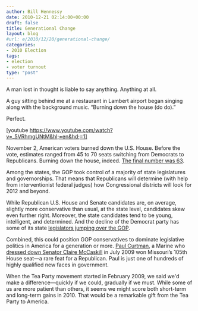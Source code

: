 ```yaml
---
author: Bill Hennessy
date: 2010-12-21 02:14:00+00:00
draft: false
title: Generational Change
layout: blog
#url: e/2010/12/20/generational-change/
categories:
- 2010 Election
tags:
- election
- voter turnout
type: "post"
---
```


A man lost in thought is liable to say anything. Anything at all.

 

A guy sitting behind me at a restaurant in Lambert airport began singing along with the background music. “Burning down the house (do do).”

 

Perfect. 

 

[youtube https://www.youtube.com/watch?v=_5VRhmgUNtM&hl;=en&hd;=1]

 

November 2, American voters burned down the U.S. House. Before the vote, estimates ranged from 45 to 70 seats switching from Democrats to Republicans. Burning down the house, indeed. [The final number was 63](https://www.rollcall.com/news/-201279-1.html).

 

Among the states, the GOP took control of a majority of state legislatures and governorships. That means that Republicans will determine (with help from interventionist federal judges) how Congressional districts will look for 2012 and beyond.

 

While Republican U.S. House and Senate candidates are, on average, slightly more conservative than usual, at the state level, candidates skew even further right. Moreover, the state candidates tend to be young, intelligent, and determined. And the decline of the Democrat party has some of its state [legislators jumping over the GOP](https://www.huffingtonpost.com/2010/11/29/democratic-state-lawmakers-switching-parties_n_789571.html).

 

Combined, this could position GOP conservatives to dominate legislative politics in America for a generation or more. [Paul Curtman](https://www.house.mo.gov/member.aspx?district=105), a Marine who [dressed down Senator Claire McCaskill](https://www.youtube.com/watch?v=9-Uo_uqwCBY) in July 2009 won Missouri’s 105th House seat—a rare feat for a Republican. Paul is just one of hundreds of highly qualified new faces in government.

 

When the Tea Party movement started in February 2009, we said we'd make a difference—quickly if we could, gradually if we must. While some of us are more patient than others, it seems we might score both short-term and long-term gains in 2010. That would be a remarkable gift from the Tea Party to America.
